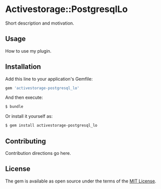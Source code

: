 # Activestorage::PostgresqlLo
Short description and motivation.

## Usage
How to use my plugin.

## Installation
Add this line to your application's Gemfile:

```ruby
gem 'activestorage-postgresql_lo'
```

And then execute:
```bash
$ bundle
```

Or install it yourself as:
```bash
$ gem install activestorage-postgresql_lo
```

## Contributing
Contribution directions go here.

## License
The gem is available as open source under the terms of the [MIT License](https://opensource.org/licenses/MIT).
